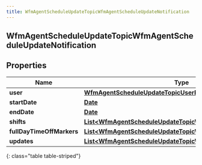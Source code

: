 ```yaml
---
title: WfmAgentScheduleUpdateTopicWfmAgentScheduleUpdateNotification
---
```

## WfmAgentScheduleUpdateTopicWfmAgentScheduleUpdateNotification


## Properties

| Name | Type | Description | Notes |
| ------------ | ------------- | ------------- | ------------- |
| **user** | [**WfmAgentScheduleUpdateTopicUserReference**](WfmAgentScheduleUpdateTopicUserReference.html) |  |  [optional] |
| **startDate** | [**Date**](Date.html) |  |  [optional] |
| **endDate** | [**Date**](Date.html) |  |  [optional] |
| **shifts** | [**List&lt;WfmAgentScheduleUpdateTopicWfmScheduleShift&gt;**](WfmAgentScheduleUpdateTopicWfmScheduleShift.html) |  |  [optional] |
| **fullDayTimeOffMarkers** | [**List&lt;WfmAgentScheduleUpdateTopicWfmFullDayTimeOffMarker&gt;**](WfmAgentScheduleUpdateTopicWfmFullDayTimeOffMarker.html) |  |  [optional] |
| **updates** | [**List&lt;WfmAgentScheduleUpdateTopicWfmAgentScheduleUpdate&gt;**](WfmAgentScheduleUpdateTopicWfmAgentScheduleUpdate.html) |  |  [optional] |
{: class="table table-striped"}



